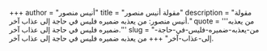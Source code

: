 +++
author = "أنيس منصور"
title = "مقولة أنيس منصور"
description = "مقولة أنيس منصور: من يعذبه ضميره فليس في حاجة إلى عذاب آخر."
quote = '''من يعذبه ضميره فليس في حاجة إلى عذاب آخر.''' 
slug = "من-يعذبه-ضميره-فليس-في-حاجة-إلى-عذاب-آخر"
+++
من يعذبه ضميره فليس في حاجة إلى عذاب آخر.
